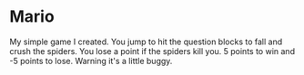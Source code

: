 # Mario
My simple game I created. You jump to hit the question blocks to fall and crush the spiders. You lose a point if the spiders kill you. 5 points to win and -5 points to lose. Warning it's a little buggy.
